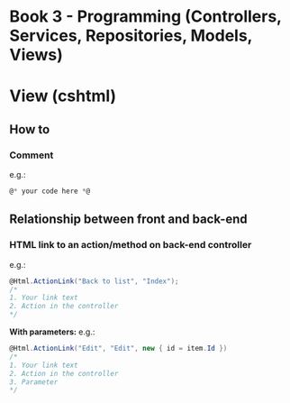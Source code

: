 # Book 3 - Programming (Controllers, Services, Repositories, Models, Views)

# View (cshtml)

## How to

### Comment
e.g.:
```c#
@* your code here *@
```

## Relationship between front and back-end

### HTML link to an action/method on back-end controller
e.g.:
```c#
@Html.ActionLink("Back to list", "Index");
/*
1. Your link text
2. Action in the controller
*/
```
**With parameters:**
e.g.:
```c#
@Html.ActionLink("Edit", "Edit", new { id = item.Id })
/*
1. Your link text
2. Action in the controller
3. Parameter
*/
```
